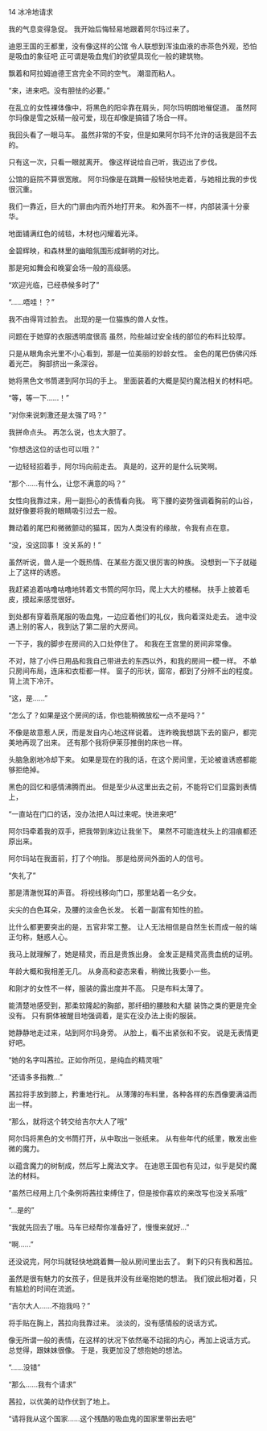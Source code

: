 
14 冰冷地请求

我的气息变得急促。
我开始后悔轻易地跟着阿尔玛过来了。

迪恩王国的王都里，没有像这样的公馆
令人联想到浑浊血液的赤茶色外观，恐怕是吸血的象征吧
正可谓是吸血鬼们的欲望具现化一般的建筑物。

飘着和阿拉姆迪德王宫完全不同的空气。
潮湿而粘人。

“来，进来吧。没有胆怯的必要。”

在乱立的女性裸体像中，将黑色的阳伞靠在肩头，阿尔玛明朗地催促道。
虽然阿尔玛像是雪之妖精一般可爱，现在却像是搞错了场合一样。

我回头看了一眼马车。
虽然非常的不安，但是如果阿尔玛不允许的话我是回不去的。

只有这一次，只看一眼就离开。
像这样说给自己听，我迈出了步伐。

公馆的庭院不算很宽敞。
阿尔玛像是在跳舞一般轻快地走着，与她相比我的步伐很沉重。

我们一靠近，巨大的门扉由内而外地打开来。
和外面不一样，内部装潢十分豪华。

地面铺满红色的绒毯，木材也闪耀着光泽。

金碧辉映，和森林里的幽暗氛围形成鲜明的对比。

那是宛如舞会和晚宴会场一般的高级感。

“欢迎光临，已经恭候多时了”

“……唔哇！？”

我不由得背过脸去。
出现的是一位猫族的兽人女性。

问题在于她穿的衣服透明度很高
虽然，险些越过安全线的部位的布料比较厚。

只是从眼角余光里不小心看到，那是一位美丽的妙龄女性。
金色的尾巴仿佛闪烁着光芒。
胸部挤出一条深谷。

她将黑色文书筒递到阿尔玛的手上。
里面装着的大概是契约魔法相关的材料吧。

“等，等一下……！”

“对你来说刺激还是太强了吗？”

我拼命点头。
再怎么说，也太大胆了。

“你想选这位的话也可以哦？”

一边轻轻招着手，阿尔玛向前走去。
真是的，这开的是什么玩笑啊。

“那个……有什么，让您不满意的吗？”


女性向我靠过来，用一副担心的表情看向我。
弯下腰的姿势强调着胸前的山谷，就好像要将我的眼睛吸引过去一般。

舞动着的尾巴和微微颤动的猫耳，因为人类没有的缘故，令我有点在意。

“没，没这回事！ 没关系的！”

虽然听说，兽人是一个既热情、在某些方面又很厉害的种族。
没想到一下子就碰上了这样的诱惑。

我赶紧追着咕噜咕噜地转着文书筒的阿尔玛，爬上大大的楼梯。
扶手上披着毛皮，摸起来感觉很好。

到处都有穿着燕尾服的吸血鬼，一边应着他们的礼仪，我向着深处走去。
途中没遇上别的客人，我到达了第二层的大房间。

一下子，我的脚步在房间的入口处停住了。
和我在王宫里的房间非常像。


不对，除了小件日用品和我自己带进去的东西以外，和我的房间一模一样。
不单只房间布局，连床和衣柜都一样。
窗子的形状，窗帘，都到了分辨不出的程度。
背上流下冷汗。

“这，是……”

“怎么了？如果是这个房间的话，你也能稍微放松一点不是吗？”

不像是故意惹人厌，而是发自内心地这样说着。
连昨晚我想跳下去的窗户，都完美地再现了出来。
还有那个我将伊莱莎推倒的床也一样。

头脑急剧地冷却下来。
如果是现在的我的话，在这个房间里，无论被谁诱惑都能够拒绝掉。

黑色的回忆和感情沸腾而出。
但是至少从这里出去之前，不能将它们显露到表情上，

“一直站在门口的话，没办法把人叫过来呢。快进来吧”

阿尔玛牵着我的双手，把我带到床边让我坐下。
果然不可能连枕头上的泪痕都还原出来。

阿尔玛站在我面前，打了个响指。
那是给房间外面的人的信号。

“失礼了”

那是清澈悦耳的声音。
将视线移向门口，那里站着一名少女。

尖尖的白色耳朵，及腰的淡金色长发。
长着一副富有知性的脸。


比什么都更要突出的是，五官非常工整。
让人无法相信是自然生长而成一般的端正匀称，魅惑人心。

我马上就理解了，她是精灵，而且是贵族出身。
金发正是精灵高贵血统的证明。

年龄大概和我相差无几。
从身高和姿态来看，稍微比我要小一些。


和刚才的女性不一样，服装的露出度并不高。
只是布料太薄了。

能清楚地感受到，那柔软隆起的胸部，那纤细的腰肢和大腿
装饰之类的更是完全没有。
只有胴体被醒目地强调着，是实在没办法上街的服装。


她静静地走过来，站到阿尔玛身旁。
从脸上，看不出紧张和不安。
说是无表情更好吧。

“她的名字叫茜拉。正如你所见，是纯血的精灵哦”

“还请多多指教…”

茜拉将手放到膝上，矜重地行礼。
从薄薄的布料里，各种各样的东西像要满溢而出一样。

“那么，就将这个转交给吉尔大人了哦”

阿尔玛将黑色的文书筒打开，从中取出一张纸来。
从有些年代的纸里，散发出些微的魔力。

以蕴含魔力的树制成，然后写上魔法文字。
在迪恩王国也有见过，似乎是契约魔法的材料。

“虽然已经用上几个条例将茜拉束缚住了，但是按你喜欢的来改写也没关系哦”

“…是的”

“我就先回去了哦。马车已经帮你准备好了，慢慢来就好…”

“啊……”

还没说完，阿尔玛就轻快地跳着舞一般从房间里出去了。
剩下的只有我和茜拉。

虽然是很有魅力的女孩子，但是我并没有丝毫抱她的想法。
我们彼此相对着，只有尴尬的时间在流逝。

“吉尔大人……不抱我吗？”

将手贴在胸上，茜拉向我靠过来。
淡淡的，没有感情般的说话方式。

像无所谓一般的表情，在这样的状况下依然毫不动摇的内心，再加上说话方式。
总觉得，跟妹妹很像。
于是，我更加没了想抱她的想法。

“……没错”

“那么……我有个请求”

茜拉，以优美的动作伏到了地上。

“请将我从这个国家……这个残酷的吸血鬼的国家里带出去吧”